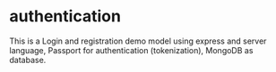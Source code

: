 # authentication

This is a Login and registration demo model using express and server language, Passport for authentication (tokenization), MongoDB as database. 
